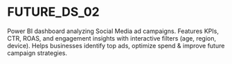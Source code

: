 # FUTURE_DS_02
Power BI dashboard analyzing Social Media ad campaigns. Features KPIs, CTR, ROAS, and engagement insights with interactive filters (age, region, device). Helps businesses identify top ads, optimize spend &amp; improve future campaign strategies.
